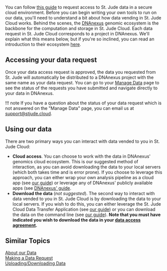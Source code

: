 You can follow [this guide](../requesting-data/data-request.md) to request access to
St. Jude data in a secure cloud environment. Before you can begin writing your
own tools to run on our data, you'll need to understand a bit about how
data vending in St. Jude Cloud works. Behind the scenes, the [DNAnexus](https://www.dnanexus.com/) genomic ecosystem is the backbone for the computation
and storage in St. Jude Cloud. Each data request in St. Jude Cloud corresponds to a project in DNAnexus. We'll explain what this means below, but if you're so inclined, you can read an introduction to their ecosystem [here](https://documentation.dnanexus.com/).

## Accessing your data request

Once your data access request is approved, the data you requested from St. Jude will automatically be distributed to a DNAnexus project with the same name as your data request. You can go to your [Manage Data](https://platform.stjude.cloud/requests/manage) page to see the status of the requests you have submitted and navigate directly to your data in DNAnexus.

!!! note
    If you have a question about the status of your data request which is not answered on the "Manage Data" page, you can email us at [support@stjude.cloud](mailto:support@stjude.cloud).

## Using our data

There are two primary ways you can interact with data vended to you in St. Jude Cloud:

* **Cloud access**. You can choose to work with the data in DNAnexus' genomics cloud ecosystem. This is our suggested method of interaction, as you can avoid downloading the data to your local servers (which both takes time and is error prone). If you choose to leverage this approach, you can either wrap your own analysis pipeline as a cloud app (see [our guide](../analyzing-data/creating-a-cloud-app.md)) or leverage any of DNAnexus' publicly available apps (see [DNAnexus' guide](https://documentation.dnanexus.com/user/running-apps-and-workflows).
* **Download the data** (*not suggested*). The second way to interact with data vended to you in St. Jude Cloud is by downloading the data to your local servers. If you wish to do this, you can either leverage the St. Jude Cloud Data Transfer Application (see [our guide](data-transfer-app.md)) or you can download the data on the command line (see [our guide](../analyzing-data/command-line.md)). **Note that you must have indicated you wish to download the data in your [data access agreement](../requesting-data/how-to-fill-out-DAA.md#data-download-permission).**

## Similar Topics

[About our Data](../requesting-data/about-our-data.md)   
[Making a Data Request](../requesting-data/data-request.md)   
[Uploading/Downloading Data](data-transfer-app.md)   
